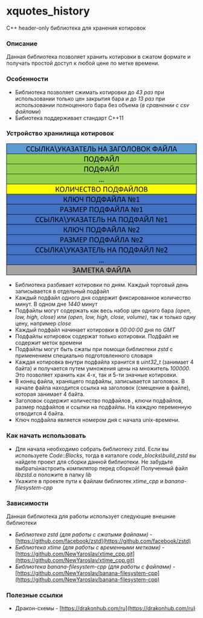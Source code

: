 # xquotes_history
С++ header-only библиотека для хранения котировок

### Описание

Данная библиотека позволяет хранить котировки в сжатом формате и получать простой доступ к любой цене по метке времени.

### Особенности

* Библиотека позволяет сжимать котировки до *43 раз* при использовании только цен закрытия бара и до *13 раз* при использовании полноценного бара без объема (*в сравнении с csv файлами*)
* Бибиотека поддерживает стандарт C++11

### Устройство хранилища котировок
![storage_structure](doc/storage_structure_600x415.png)
* Библиотека разбивает котировки по дням. Каждый торговый день записывается в отдельный подфайл
* Каждый подфайл одного дня содержит фиксированное количество минут. В одном дне *1440* минут
* Подфайлы могут содержать как весь набор цен одного бара *(open, low, high, close)* или *(open, low, high, close, volume)*, так и только одну цену, например *close*
* Каждый подфайл начинает котировки в *00:00:00* дня по *GMT*
* Подфайлы котировок содержат только котировки. Подфайл не содержит меток времени
* Подфайлы могут быть сжаты при помощи библиотеки *zstd* с применением специально подготовленного словаря
* Каждая котировка внутри подфайла хранится в *uint32_t* (занимает 4 байта) и получается путем умножения цены на множитель *100000*. Это позволяет хранить как 4-х, так и 5-ти значные котировки.
* В конец файла, хранящего подфайлы, записывается заголовок. В начале файла находится ссылка на заголовок (смещение в файле), которая занимает 4 байта.
* Заголовок содержит количество подфайлов , ключи подфайлов, размер подфайлов и ссылки на подфайлы. На каждую переменную отводится 4 байта.
* Ключ подфайла является номером дня с начала unix-времени. 

### Как начать использовать

* Для начала необходимо собрать библиотеку zstd. Если вы используете *Code::Blocks*, тогда в каталоге *code_blocks\build_zstd* вы найдете проект для сборки данной библиотеки. Не забудьте выбрать\настроить компилятор перед сборкой! Полученный файл *libzstd.a* положите в папку *lib*
* Укажите в проекте пути к файлам библиотек *xtime_cpp* и *banana-filesystem-cpp*

### Зависимости

Данная библиотека для работы использует следующие внешние библиотеки

* *Библиотека zstd (для работы с сжатыми файлами)* - [https://github.com/facebook/zstd](https://github.com/facebook/zstd)
* *Библиотека xtime (для работы с временными метками)* - [https://github.com/NewYaroslav/xtime_cpp.git](https://github.com/NewYaroslav/xtime_cpp.git)
* *Библиотека banana-filesystem-cpp (для работы с файлами)* - [https://github.com/NewYaroslav/banana-filesystem-cpp](https://github.com/NewYaroslav/banana-filesystem-cpp)


### Полезные ссылки
* Дракон-схемы - [https://drakonhub.com/ru](https://drakonhub.com/ru)
